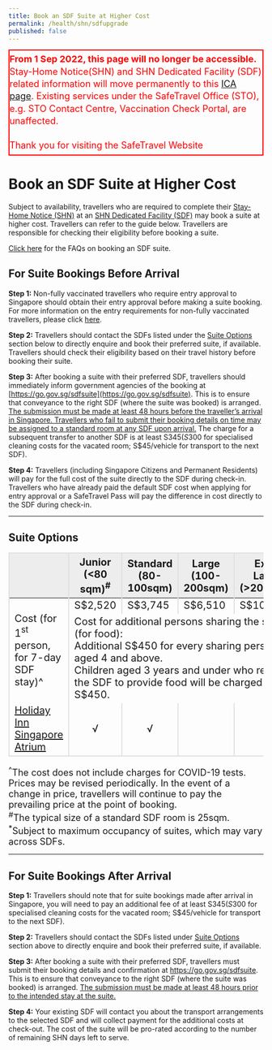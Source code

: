 ```yaml
---
title: Book an SDF Suite at Higher Cost
permalink: /health/shn/sdfupgrade
published: false
---
```


<div id="notes" style="border-left: 2px solid red; border-top: 2px solid red; border-bottom: 2px solid red; border-right: 2px solid red;">
<p style="color:red; line-height:1.35; font-size:18px; margin-bottom:5px; margin-top:5px;"><b>From 1 Sep 2022, this page will no longer be accessible.</b> Stay-Home Notice(SHN) and SHN Dedicated Facility (SDF) related information will move permanently to this <a href="https://www.ica.gov.sg/enter-transit-depart/entering-singapore/stay-home-notice-shn-dedicated-facilities/book-an-sdf-suite-at-higher-cost" target="_blank">ICA page</a>. Existing services under the SafeTravel Office (STO), e.g. STO Contact Centre, Vaccination Check Portal, are unaffected. <br><br> Thank you for visiting the SafeTravel Website</p>
</div>

# Book an SDF Suite at Higher Cost

Subject to availability, travellers who are required to complete their [Stay-Home Notice (SHN)](/health/shn) at an [SHN Dedicated Facility (SDF)](/health/shn#sdf) may book a suite at higher cost. Travellers can refer to the guide below. Travellers are responsible for checking their eligibility before booking a suite.

[Click here](/health/shn/sdfsuitefaq) for the FAQs on booking an SDF suite.

## For Suite Bookings Before Arrival

**Step 1:** Non-fully vaccinated travellers who require entry approval to Singapore should obtain their entry approval before making a suite booking. For more information on the entry requirements for non-fully vaccinated travellers, please click [here](/arriving/general-travel/non-fully-vaccinated).

**Step 2:** Travellers should contact the SDFs listed under the [Suite Options](#options) section below to directly enquire and book their preferred suite, if available. Travellers should check their eligibility based on their travel history before booking their suite.

**Step 3:** After booking a suite with their preferred SDF, travellers should immediately inform government agencies of the booking at [https://go.gov.sg/sdfsuite](https://go.gov.sg/sdfsuite). This is to ensure that conveyance to the right SDF (where the suite was booked) is arranged. <u>The submission must be made at least 48 hours before the traveller’s arrival in Singapore. Travellers who fail to submit their booking details on time may be assigned to a standard room at any SDF upon arrival.</u> The charge for a subsequent transfer to another SDF is at least S$345 (S$300 for specialised cleaning costs for the vacated room; S$45/vehicle for transport to the next SDF).
 
**Step 4:** Travellers (including Singapore Citizens and Permanent Residents) will pay for the full cost of the suite directly to the SDF during check-in. Travellers who have already paid the default SDF cost when applying for entry approval or a SafeTravel Pass will pay the difference in cost directly to the SDF during check-in. 

 --------------
<div id="options"></div>

## Suite Options
  
<table>
  <thead>
    <tr>
      <th style="font-size:20px; margin-top:0px; margin-bottom:0px;  border-left:2px solid #E0E0E0; border-top:2px solid #E0E0E0; border-right:2px solid #E0E0E0; background-color:#EDEDED">&nbsp;</th>
			      <th style="font-size:20px; margin-top:0px; margin-bottom:0px; border-top:2px solid #E0E0E0; border-right:2px solid #E0E0E0; background-color:#EDEDED">Junior (<80 sqm)<sup>#</sup>
</th>
      <th style="font-size:20px; margin-top:0px; margin-bottom:0px; border-top:2px solid #E0E0E0; border-right:2px solid #E0E0E0; background-color:#EDEDED">Standard (80-100sqm)
</th>
       <th style="font-size:20px; margin-top:0px; margin-bottom:0px; border-top:2px solid #E0E0E0; border-right:2px solid #E0E0E0; background-color:#EDEDED">Large (100-200sqm)
</th>
        <th style="font-size:20px; margin-top:0px; margin-bottom:0px; border-top:2px solid #E0E0E0; border-right:2px solid #E0E0E0; background-color:#EDEDED">Extra Large (&gt;200sqm)</th>
    </tr>
  </thead>
  <tbody>
    <tr>
      <td rowspan="2" style="font-size:20px; margin-top:0px; margin-bottom:0px; border-left:2px solid #E0E0E0; border-right:2px solid #E0E0E0;">Cost (for 1<sup>st</sup> person, for 7-day SDF stay)^</td>
			      <td style="font-size:20px; margin-top:0px; margin-bottom:0px; border-right:2px solid #E0E0E0;">S$2,520</td>
      <td style="font-size:20px; margin-top:0px; margin-bottom:0px; border-right:2px solid #E0E0E0;">S$3,745</td>
      <td style="font-size:20px; margin-top:0px; margin-bottom:0px; border-right:2px solid #E0E0E0;">S$6,510</td>
      <td style="font-size:20px; margin-top:0px; margin-bottom:0px; border-right:2px solid #E0E0E0;">S$10,010</td>
    </tr>
        <tr>
      <td colspan="4" style="font-size:20px; margin-top:0px; margin-bottom:0px; border-right:2px solid #E0E0E0;">Cost for additional persons sharing the suite (for food):<br> Additional S$450 for every sharing person aged 4 and above.<br> Children aged 3 years and under who require the SDF to provide food will be charged S$450.
</td>
    </tr>
<tr>
      <td style="font-size:20px; margin-top:0px; margin-bottom:0px; border-left:2px solid #E0E0E0; border-right:2px solid #E0E0E0; border-bottom:2px solid #E0E0E0;"><a href="https://singaporeatrium.holidayinn.com" target="_blank">Holiday Inn Singapore Atrium</a></td>
      <td style="text-align:center; font-size:20px; margin-top:0px; margin-bottom:0px; border-right:2px solid #E0E0E0; border-bottom:2px solid #E0E0E0;">√</td>
      <td style="text-align:center; font-size:20px; margin-top:0px; margin-bottom:0px; border-right:2px solid #E0E0E0; border-bottom:2px solid #E0E0E0;">√</td>
      <td style="text-align:center; font-size:20px; margin-top:0px; margin-bottom:0px; border-right:2px solid #E0E0E0; border-bottom:2px solid #E0E0E0;">&nbsp;</td>
	      <td style="text-align:center; font-size:20px; margin-top:0px; margin-bottom:0px; border-right:2px solid #E0E0E0; border-bottom:2px solid #E0E0E0;">&nbsp;</td>
   </tr>
  </tbody>
  </table>
  <p style="margin-top:0px; margin-bottom:0px; font-size:18px;"><sup>^</sup>The cost does not include charges for COVID-19 tests. Prices may be revised periodically. In the event of a change in price, travellers will continue to pay the prevailing price at the point of booking.<br><sup>#</sup>The typical size of a standard SDF room is 25sqm. <br> <sup>*</sup>Subject to maximum occupancy of suites, which may vary across SDFs.</p>
  
--------------------

## For Suite Bookings After Arrival

**Step 1:** Travellers should note that for suite bookings made after arrival in Singapore, you will need to pay an additional fee of at least S$345 (S$300 for specialised cleaning costs for the vacated room; S$45/vehicle for transport to the next SDF). 

**Step 2:** Travellers should contact the SDFs listed under [Suite Options](#options) section above to directly enquire and book their preferred suite, if available.

**Step 3:**  After booking a suite with their preferred SDF, travellers must submit their booking details and confirmation at <a href="https://go.gov.sg/sdfsuite" target="_blank">https://go.gov.sg/sdfsuite</a>. This is to ensure that conveyance to the right SDF (where the suite was booked) is arranged. <u>The submission must be made at least 48 hours prior to the intended stay at the suite.</u>

**Step 4:** Your existing SDF will contact you about the transport arrangements to the selected SDF and will collect payment for the additional costs at check-out. The cost of the suite will be pro-rated according to the number of remaining SHN days left to serve.
